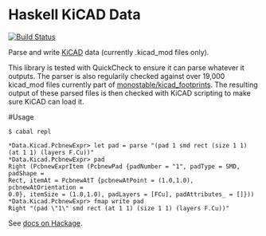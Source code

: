 # Haskell KiCAD Data
[![Build Status](https://travis-ci.org/monostable/haskell-kicad-data.svg?branch=master)](https://travis-ci.org/kasbah/haskell-kicad-data)

Parse and write [KiCAD](http://kicad-pcb.org) data (currently .kicad_mod files only).

This library is tested with QuickCheck to ensure it can parse whatever it outputs. 
The parser is also regularily checked against over 19,000 kicad_mod files currently part of [monostable/kicad_footprints](https://github.com/monostable/kicad_footprints). The resulting output of these parsed files is then checked with KiCAD scripting to make sure KiCAD can load it.

#Usage

    $ cabal repl

```
*Data.Kicad.PcbnewExpr> let pad = parse "(pad 1 smd rect (size 1 1) (at 1 1) (layers F.Cu))"
*Data.Kicad.PcbnewExpr> pad
Right (PcbnewExprItem (PcbnewPad {padNumber = "1", padType = SMD, padShape =
Rect, itemAt = PcbnewAtT {pcbnewAtPoint = (1.0,1.0), pcbnewAtOrientation =
0.0}, itemSize = (1.0,1.0), padLayers = [FCu], padAttributes_ = []}))
*Data.Kicad.PcbnewExpr> fmap write pad
Right "(pad \"1\" smd rect (at 1 1) (size 1 1) (layers F.Cu))"
```


See [docs on Hackage](https://hackage.haskell.org/package/kicad-data).
